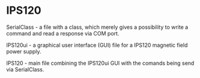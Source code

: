 # IPS120

SerialClass - a file with a class, which merely gives a possibility to write a command and read a response via COM port.

IPS120ui - a graphical user interface (GUI) file for a IPS120 magnetic field power supply.

IPS120 - main file combining the IPS120ui GUI with the comands being send via SerialClass.
